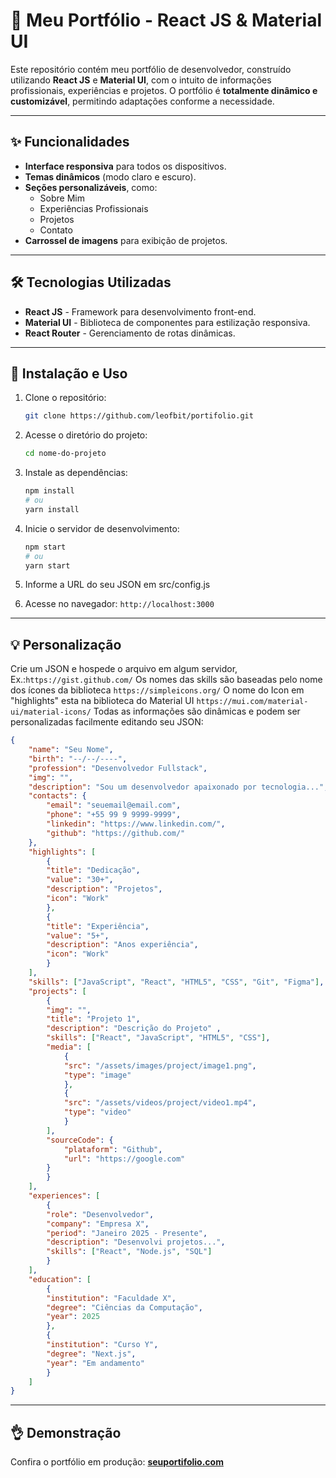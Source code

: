 # 🌟 Meu Portfólio - React JS & Material UI

Este repositório contém meu portfólio de desenvolvedor, construído utilizando **React JS** e **Material UI**, com o intuito de informações profissionais, experiências e projetos. O portfólio é **totalmente dinâmico e customizável**, permitindo adaptações conforme a necessidade.

---

## ✨ Funcionalidades

- **Interface responsiva** para todos os dispositivos.
- **Temas dinâmicos** (modo claro e escuro).
- **Seções personalizáveis**, como:
  - Sobre Mim
  - Experiências Profissionais
  - Projetos
  - Contato
- **Carrossel de imagens** para exibição de projetos.

---

## 🛠 Tecnologias Utilizadas

- **React JS** - Framework para desenvolvimento front-end.
- **Material UI** - Biblioteca de componentes para estilização responsiva.
- **React Router** - Gerenciamento de rotas dinâmicas.

---

## 🔧 Instalação e Uso

1. Clone o repositório:

   ```bash
   git clone https://github.com/leofbit/portifolio.git
   ```

2. Acesse o diretório do projeto:

   ```bash
   cd nome-do-projeto
   ```

3. Instale as dependências:

   ```bash
   npm install
   # ou
   yarn install
   ```

4. Inicie o servidor de desenvolvimento:

   ```bash
   npm start
   # ou
   yarn start
   ```
5. Informe a URL do seu JSON em src/config.js

6. Acesse no navegador: `http://localhost:3000`

---

## 💡 Personalização
Crie um JSON e hospede o arquivo em algum servidor, Ex.:`https://gist.github.com/`
Os nomes das skills são baseadas pelo nome dos ícones da biblioteca `https://simpleicons.org/`
O nome do Icon em "highlights" esta na biblioteca do Material UI `https://mui.com/material-ui/material-icons/` 
Todas as informações são dinâmicas e podem ser personalizadas facilmente editando seu JSON:
```json
{
    "name": "Seu Nome",
    "birth": "--/--/----",
    "profession": "Desenvolvedor Fullstack",
    "img": "",
    "description": "Sou um desenvolvedor apaixonado por tecnologia...",
    "contacts": {
        "email": "seuemail@email.com",
        "phone": "+55 99 9 9999-9999",
        "linkedin": "https://www.linkedin.com/",
        "github": "https://github.com/"
    },
    "highlights": [
        { 
        "title": "Dedicação", 
        "value": "30+",
        "description": "Projetos", 
        "icon": "Work"
        },
        { 
        "title": "Experiência", 
        "value": "5+",
        "description": "Anos experiência", 
        "icon": "Work"
        }
    ],
    "skills": ["JavaScript", "React", "HTML5", "CSS", "Git", "Figma"],
    "projects": [
        {
        "img": "",
        "title": "Projeto 1",
        "description": "Descrição do Projeto" ,
        "skills": ["React", "JavaScript", "HTML5", "CSS"],
        "media": [
            {
            "src": "/assets/images/project/image1.png",
            "type": "image"
            },
            {
            "src": "/assets/videos/project/video1.mp4",
            "type": "video"
            }
        ],
        "sourceCode": {
            "plataform": "Github",
            "url": "https://google.com"
        }
        }
    ],
    "experiences": [
        {
        "role": "Desenvolvedor",
        "company": "Empresa X",
        "period": "Janeiro 2025 - Presente",
        "description": "Desenvolvi projetos...",
        "skills": ["React", "Node.js", "SQL"]
        }
    ],
    "education": [
        {
        "institution": "Faculdade X",
        "degree": "Ciências da Computação",
        "year": 2025
        },
        {
        "institution": "Curso Y",
        "degree": "Next.js",
        "year": "Em andamento"
        }
    ]
}
```

---

## 👌 Demonstração

Confira o portfólio em produção: [**seuportifolio.com**](https://seuportifolio.com)
